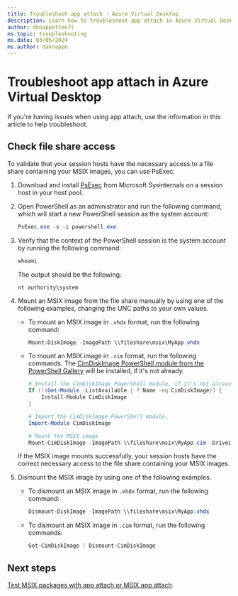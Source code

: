 ```yaml
---
title: Troubleshoot app attach - Azure Virtual Desktop
description: Learn how to troubleshoot app attach in Azure Virtual Desktop, where you can dynamically attach applications from an application package to a user session.
author: dknappettmsft
ms.topic: troubleshooting
ms.date: 03/05/2024
ms.author: daknappe
---
```


# Troubleshoot app attach in Azure Virtual Desktop

If you're having issues when using app attach, use the information in this article to help troubleshoot.

## Check file share access

To validate that your session hosts have the necessary access to a file share containing your MSIX images, you can use PsExec.

1. Download and install [PsExec](/sysinternals/downloads/psexec) from Microsoft Sysinternals on a session host in your host pool.

1. Open PowerShell as an administrator and run the following command, which will start a new PowerShell session as the system account:

    ```powershell
    PsExec.exe -s -i powershell.exe
    ```

1. Verify that the context of the PowerShell session is the system account by running the following command:

    ```powershell
    whoami
    ```

   The output should be the following:

   ```output
   nt authority\system
   ``````

1. Mount an MSIX image from the file share manually by using one of the following examples, changing the UNC paths to your own values.

   - To mount an MSIX image in `.vhdx` format, run the following command:

      ```powershell
      Mount-DiskImage -ImagePath \\fileshare\msix\MyApp.vhdx
      ```

   - To mount an MSIX image in `.cim` format, run the following commands. The [CimDiskImage PowerShell module from the PowerShell Gallery](https://www.powershellgallery.com/packages/CimDiskImage) will be installed, if it's not already.

      ```powershell
      # Install the CimDiskImage PowerShell module, if it's not already installed.
      If (!(Get-Module -ListAvailable | ? Name -eq CimDiskImage)) {
          Install-Module CimDiskImage
      }
      
      # Import the CimDiskImage PowerShell module.
      Import-Module CimDiskImage

      # Mount the MSIX image
      Mount-CimDiskImage -ImagePath \\fileshare\msix\MyApp.cim -DriveLetter Z:
      ```

   If the MSIX image mounts successfully, your session hosts have the correct necessary access to the file share containing your MSIX images.

1. Dismount the MSIX image by using one of the following examples.

   - To dismount an MSIX image in `.vhdx` format, run the following command:

      ```powershell
      Dismount-DiskImage -ImagePath \\fileshare\msix\MyApp.vhdx
      ```

   - To dismount an MSIX image in `.cim` format, run the following commands:

      ```powershell
      Get-CimDiskImage | Dismount-CimDiskImage
      ```

## Next steps

[Test MSIX packages with app attach or MSIX app attach](/azure/virtual-desktop/app-attach-test-msix-packages).
